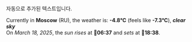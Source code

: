
자동으로 추가된 텍스트입니다.

<!--START_SECTION:weather:moscow-->
Currently in **Moscow** (RU), the weather is: **-4.8°C** (feels like **-7.3°C**), ***clear sky***<br/>
On *March 18, 2025*, the *sun rises* at 🌅**06:37** and *sets* at 🌇**18:38**.
<!--END_SECTION:weather-->
